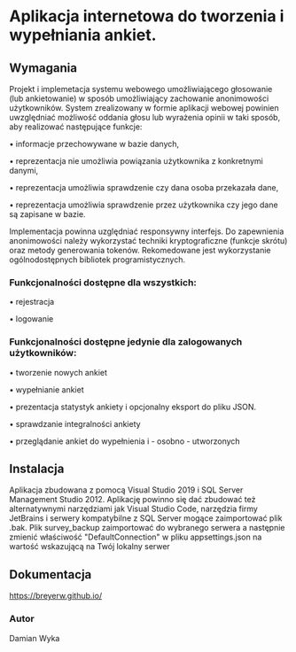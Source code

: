 # Aplikacja internetowa do tworzenia i wypełniania ankiet.

## Wymagania
Projekt i implemetacja systemu webowego umożliwiającego głosowanie (lub  ankietowanie) w sposób umożliwiający zachowanie anonimowości użytkowników. System zrealizowany w formie aplikacji webowej powinien uwzględniać możliwość oddania głosu lub wyrażenia opinii w taki sposób, aby realizować następujące funkcje:

• informacje przechowywane w bazie danych,

• reprezentacja nie umożliwia powiązania użytkownika z konkretnymi danymi,

• reprezentacja umożliwia sprawdzenie czy dana osoba przekazała dane,

• reprezentacja umożliwia sprawdzenie przez użytkownika czy jego dane są zapisane w bazie.

Implementacja powinna uzględniać responsywny interfejs. Do zapewnienia anonimowości należy wykorzystać techniki kryptograficzne (funkcje skrótu) oraz metody generowania tokenów. Rekomedowane jest wykorzystanie ogólnodostępnych bibliotek programistycznych.

### Funkcjonalności dostępne dla wszystkich:

• rejestracja

• logowanie

### Funkcjonalności dostępne jedynie dla zalogowanych użytkowników:

• tworzenie nowych ankiet

• wypełnianie ankiet

• prezentacja statystyk ankiety i opcjonalny eksport do pliku JSON.

• sprawdzanie integralności ankiety

• przeglądanie ankiet do wypełnienia i - osobno - utworzonych 

## Instalacja

Aplikacja zbudowana z pomocą Visual Studio 2019 i SQL Server Management Studio 2012. Aplikację powinno się dać zbudować też alternatywnymi narzędziami jak Visual Studio Code, narzędzia firmy JetBrains i serwery kompatybilne z SQL Server mogące zaimportować plik .bak.
Plik survey_backup zaimportować do wybranego serwera a następnie zmienić właściwość "DefaultConnection" w pliku appsettings.json na wartość wskazującą na Twój lokalny serwer

## Dokumentacja

https://breyerw.github.io/

### Autor

Damian Wyka
